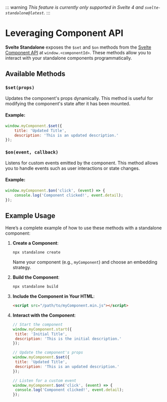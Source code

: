 ::: warning
_This feature is currently only supported in Svelte 4 and `svelte-standalone@latest`._
:::

# Leveraging Component API

**Svelte Standalone** exposes the `$set` and `$on` methods from the [Svelte Component API](https://svelte.dev/docs/svelte/legacy-component-api) at `window.<componentId>`. These methods allow you to interact with your standalone components programmatically.

## Available Methods

### `$set(props)`

Updates the component's props dynamically. This method is useful for modifying the component's state after it has been mounted.

#### Example:

```javascript
window.myComponent.$set({
	title: 'Updated Title',
	description: 'This is an updated description.'
});
```

### `$on(event, callback)`

Listens for custom events emitted by the component. This method allows you to handle events such as user interactions or state changes.

#### Example:

```javascript
window.myComponent.$on('click', (event) => {
	console.log('Component clicked!', event.detail);
});
```

## Example Usage

Here’s a complete example of how to use these methods with a standalone component:

1. **Create a Component**:

   ```bash
   npx standalone create
   ```

   Name your component (e.g., `myComponent`) and choose an embedding strategy.

2. **Build the Component**:

   ```bash
   npx standalone build
   ```

3. **Include the Component in Your HTML**:

   ```html
   <script src="/path/to/myComponent.min.js"></script>
   ```

4. **Interact with the Component**:

   ```javascript
   // Start the component
   window.myComponent.start({
   	title: 'Initial Title',
   	description: 'This is the initial description.'
   });

   // Update the component's props
   window.myComponent.$set({
   	title: 'Updated Title',
   	description: 'This is an updated description.'
   });

   // Listen for a custom event
   window.myComponent.$on('click', (event) => {
   	console.log('Component clicked!', event.detail);
   });
   ```
